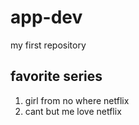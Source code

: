 # app-dev
my first repository
## favorite series
1. girl from no where netflix
2. cant but  me love netflix
